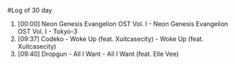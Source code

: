 #Log of 30 day

1. [00:00] Neon Genesis Evangelion OST Vol. I - Neon Genesis Evangelion OST Vol. I - Tokyo-3
1. [09:37] Codeko - Woke Up (feat. Xuitcasecity) - Woke Up (feat. Xuitcasecity)
1. [09:40] Dropgun - All I Want - All I Want (feat. Elle Vee)

